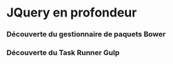 JQuery en profondeur
==========================

### Découverte du gestionnaire de paquets Bower


### Découverte du Task Runner Gulp

### 
